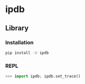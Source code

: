 # ipdb

## Library

### Installation

```sh
pip install -U ipdb
```

### REPL

```py
>>> import ipdb; ipdb.set_trace()
```
